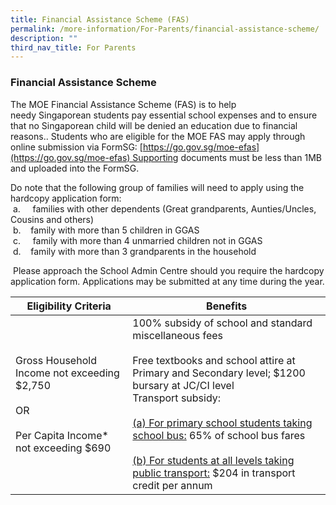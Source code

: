 ```yaml
---
title: Financial Assistance Scheme (FAS)
permalink: /more-information/For-Parents/financial-assistance-scheme/
description: ""
third_nav_title: For Parents
---
```

### **Financial Assistance Scheme**

The MOE Financial Assistance Scheme (FAS) is to help needy Singaporean students pay essential school expenses and to ensure that no Singaporean child will be denied an education due to financial reasons.. Students who are eligible for the MOE FAS may apply through online submission via FormSG: [https://go.gov.sg/moe-efas](https://go.gov.sg/moe-efas) Supporting documents must be less than 1MB and uploaded into the FormSG.    
  
Do note that the following group of families will need to apply using the hardcopy application form:   
 a.     families with other dependents (Great grandparents, Aunties/Uncles, Cousins and others)   
 b.    family with more than 5 children in GGAS   
 c.     family with more than 4 unmarried children not in GGAS   
 d.    family with more than 3 grandparents in the household     
  
 Please approach the School Admin Centre should you require the hardcopy application form. Applications may be submitted at any time during the year.
 
 

| Eligibility Criteria | Benefits | 
| -------- | -------- |
| Gross Household Income not exceeding $2,750<br><br>OR <br><br>Per Capita Income\* not exceeding $690     | 100% subsidy of school and standard miscellaneous fees<br><br>Free textbooks and school attire at Primary and Secondary level; $1200 bursary at JC/CI level<br>Transport subsidy:  <br><br><u>(a) For primary school students taking school bus:</u> 65% of school bus fares<br><br><u>(b) For students at all levels taking public transport:</u> $204 in transport credit per annum     |